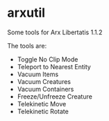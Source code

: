 # arxutil
Some tools for Arx Libertatis 1.1.2

The tools are:
  - Toggle No Clip Mode
  - Teleport to Nearest Entity
  - Vacuum Items
  - Vacuum Creatures
  - Vacuum Containers
  - Freeze/Unfreeze Creature
  - Telekinetic Move
  - Telekinetic Rotate
